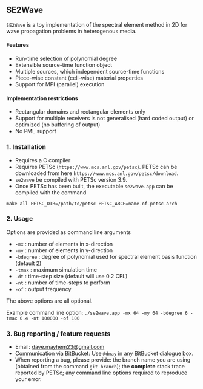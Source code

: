 ## SE2Wave ##

`SE2Wave` is a toy implementation of the spectral element method in 2D for wave propagation problems in heterogenous media.

#### Features 
* Run-time selection of polynomial degree
* Extensible source-time function object
* Multiple sources, which independent source-time functions
* Piece-wise constant (cell-wise) material properties
* Support for MPI (parallel) execution


#### Implementation restrictions
* Rectangular domains and rectangular elements only
* Support for multiple receivers is not generalised (hard coded output) or optimized (no buffering of output)
* No PML support


### 1. Installation ###
* Requires a C compiler
* Requires PETSc (`https://www.mcs.anl.gov/petsc`). PETSc can be downloaded from here `https://www.mcs.anl.gov/petsc/download`.
* `se2wave` be compiled with PETSc version 3.9. 
* Once PETSc has been built, the executable `se2wave.app` can be compiled with the command
``` 
make all PETSC_DIR=/path/to/petsc PETSC_ARCH=name-of-petsc-arch
```


### 2. Usage ###

Options are provided as command line arguments

* `-mx` : number of elements in x-direction 
* `-my` : number of elements in y-direction 
* `-bdegree` : degree of polynomial used for spectral element basis function (default 2)
* `-tmax` : maximum simulation time
* `-dt` : time-step size (default will use 0.2 CFL)
* `-nt` : number of time-steps to perform
* `-of` : output frequency

The above options are all optional.

Example command line option:
```./se2wave.app -mx 64 -my 64 -bdegree 6 -tmax 0.4 -nt 100000 -of 100```

### 3. Bug reporting / feature requests ###

* Email: dave.mayhem23@gmail.com
* Communication via BitBucket: Use `@dmay` in any BitBucket dialogue box.
* When reporting a bug, please provide: the branch name you are using (obtained from the command `git branch`); the **complete** stack trace reported by PETSc; any command line options required to reproduce your error.
